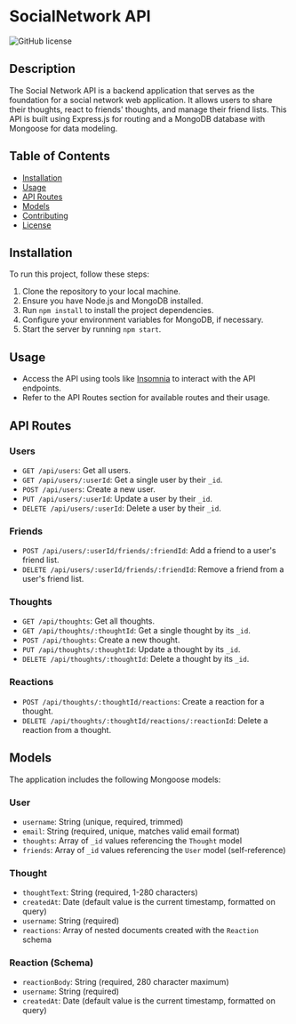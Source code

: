 # SocialNetwork API

![GitHub license](https://img.shields.io/badge/license-MIT-blue.svg)

## Description

The Social Network API is a backend application that serves as the foundation for a social network web application. It allows users to share their thoughts, react to friends' thoughts, and manage their friend lists. This API is built using Express.js for routing and a MongoDB database with Mongoose for data modeling.

## Table of Contents

- [Installation](#installation)
- [Usage](#usage)
- [API Routes](#api-routes)
- [Models](#models)
- [Contributing](#contributing)
- [License](#license)

## Installation

To run this project, follow these steps:

1. Clone the repository to your local machine.
2. Ensure you have Node.js and MongoDB installed.
3. Run `npm install` to install the project dependencies.
4. Configure your environment variables for MongoDB, if necessary.
5. Start the server by running `npm start`.

## Usage

- Access the API using tools like [Insomnia](https://insomnia.rest/) to interact with the API endpoints.
- Refer to the API Routes section for available routes and their usage.

## API Routes

### Users

- `GET /api/users`: Get all users.
- `GET /api/users/:userId`: Get a single user by their `_id`.
- `POST /api/users`: Create a new user.
- `PUT /api/users/:userId`: Update a user by their `_id`.
- `DELETE /api/users/:userId`: Delete a user by their `_id`.

### Friends

- `POST /api/users/:userId/friends/:friendId`: Add a friend to a user's friend list.
- `DELETE /api/users/:userId/friends/:friendId`: Remove a friend from a user's friend list.

### Thoughts

- `GET /api/thoughts`: Get all thoughts.
- `GET /api/thoughts/:thoughtId`: Get a single thought by its `_id`.
- `POST /api/thoughts`: Create a new thought.
- `PUT /api/thoughts/:thoughtId`: Update a thought by its `_id`.
- `DELETE /api/thoughts/:thoughtId`: Delete a thought by its `_id`.

### Reactions

- `POST /api/thoughts/:thoughtId/reactions`: Create a reaction for a thought.
- `DELETE /api/thoughts/:thoughtId/reactions/:reactionId`: Delete a reaction from a thought.

## Models

The application includes the following Mongoose models:

### User

- `username`: String (unique, required, trimmed)
- `email`: String (required, unique, matches valid email format)
- `thoughts`: Array of `_id` values referencing the `Thought` model
- `friends`: Array of `_id` values referencing the `User` model (self-reference)

### Thought

- `thoughtText`: String (required, 1-280 characters)
- `createdAt`: Date (default value is the current timestamp, formatted on query)
- `username`: String (required)
- `reactions`: Array of nested documents created with the `Reaction` schema

### Reaction (Schema)

- `reactionBody`: String (required, 280 character maximum)
- `username`: String (required)
- `createdAt`: Date (default value is the current timestamp, formatted on query)



